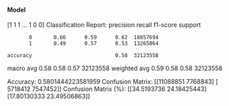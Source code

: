#### Model
[1 1 1 ... 1 0 0]
Classification Report:
              precision    recall  f1-score   support

           0       0.66      0.59      0.62  18857694
           1       0.49      0.57      0.53  13265864

    accuracy                           0.58  32123558
   macro avg       0.58      0.58      0.57  32123558
weighted avg       0.59      0.58      0.58  32123558

Accuracy: 0.5801444223581959
Confusion Matrix:
[[11088851  7768843]
 [ 5718412  7547452]]
Confusion Matrix (%):
[[34.5193736  24.18425443]
 [17.80130333 23.49506863]]
